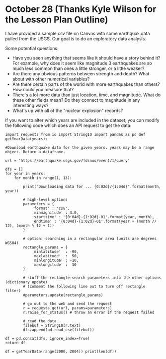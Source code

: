 # October 28 (Thanks Kyle Wilson for the Lesson Plan Outline)

I have provided a sample csv file on Canvas with some earthquak data pulled from the USGS. Our goal is to do an exploratory data analysis.

Some potential questions:

* Have you seen anything that seems like it should have a story behind it? For example, why does it seem like magnitude 3 earthquakes are so much less common than ones a little stronger, or a little weaker?
* Are there any obvious patterns between strength and depth? What about with other numerical variables?
* Are there certain parts of the world with more earthquakes than others? How could you measure that?
* There's a lot more data than just location, time, and magnitude. What do these other fields mean? Do they connect to magnitude in any interesting ways?
* What's up with all of the "nuclear explosion" records?

If you want to alter which years are included in the dataset, you can modify the following code which does an API request to get the data:

`import requests
from io import StringIO
import pandas as pd
def getYearData(years):`

    #Download earthquake data for the given years. years may be a range object. Return a dataframe.

    url = 'https://earthquake.usgs.gov/fdsnws/event/1/query'
    
    dfs = []
    for year in years:
        for month in range(1, 13):
            
            print("Downloading data for ... {0:02d}/{1:04d}".format(month, year))

            # high-level options
            parameters = {
                'format' : 'csv',
                'minmagnitude' : 3.0,
                'starttime' : '{0:04d}-{1:02d}-01'.format(year, month),
                'endtime' : '{0:04d}-{1:02d}-01'.format(year + (month // 12), (month % 12 + 1))
            }

            # option: searching in a rectangular area (units are degrees WGS84)
            rectangle_params = {
                'minlatitude'  : -90,
                'maxlatitude'  :  50,
                'minlongitude' : -10,
                'maxlongitude' :  10
            }

            # stuff the rectangle search parameters into the other options (dictionary update)
            # (comment the following line out to turn off rectangle filter)
            #parameters.update(rectangle_params) 

            # go out to the web and send the request
            r = requests.get(url, params=parameters)
            r.raise_for_status() # throw an error if the request failed

            # read the data
            filebuf = StringIO(r.text)
            dfs.append(pd.read_csv(filebuf))

    df = pd.concat(dfs, ignore_index=True)
    return df
`df = getYearData(range(2000, 2004))
print(len(df))`
